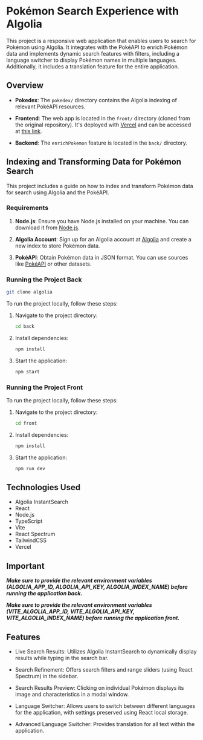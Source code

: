 # Pokémon Search Experience with Algolia

This project is a responsive web application that enables users to search for Pokémon using Algolia. It integrates with the PokéAPI to enrich Pokémon data and implements dynamic search features with filters, including a language switcher to display Pokémon names in multiple languages. Additionally, it includes a translation feature for the entire application.

## Overview

- **Pokedex**: The `pokedex/` directory contains the Algolia indexing of relevant PokéAPI resources.

- **Frontend**: The web app is located in the `front/` directory (cloned from the original repository). It's deployed with [Vercel](https://vercel.com/) and can be accessed at [this link](https://algolia-pied.vercel.app/).

- **Backend**: The `enrichPokemon` feature is located in the `back/` directory.

## Indexing and Transforming Data for Pokémon Search

This project includes a guide on how to index and transform Pokémon data for search using Algolia and the PokéAPI.

### Requirements

1. **Node.js**: Ensure you have Node.js installed on your machine. You can download it from [Node.js](https://nodejs.org/).

2. **Algolia Account**: Sign up for an Algolia account at [Algolia](https://www.algolia.com/) and create a new index to store Pokémon data.

3. **PokéAPI**: Obtain Pokémon data in JSON format. You can use sources like [PokéAPI](https://pokeapi.co/) or other datasets.

### Running the Project Back

```bash
git clone algolia
```

To run the project locally, follow these steps:

1. Navigate to the project directory:
   ```bash
   cd back
   ```
2. Install dependencies:
   ```bash
   npm install
   ```
3. Start the application:
   ```bash
   npm start
   ```

### Running the Project Front

To run the project locally, follow these steps:

1. Navigate to the project directory:
   ```bash
   cd front
   ```
2. Install dependencies:
   ```bash
   npm install
   ```
3. Start the application:
   ```bash
   npm run dev
   ```

## Technologies Used

- Algolia InstantSearch
- React
- Node.js
- TypeScript
- Vite
- React Spectrum
- TailwindCSS
- Vercel

## Important

**_Make sure to provide the relevant environment variables (ALGOLIA_APP_ID, ALGOLIA_API_KEY, ALGOLIA_INDEX_NAME) before running the application back._**

**_Make sure to provide the relevant environment variables (VITE_ALGOLIA_APP_ID, VITE_ALGOLIA_API_KEY, VITE_ALGOLIA_INDEX_NAME) before running the application front._**

## Features

- Live Search Results: Utilizes Algolia InstantSearch to dynamically display results while typing in the search bar.

- Search Refinement: Offers search filters and range sliders (using React Spectrum) in the sidebar.

- Search Results Preview: Clicking on individual Pokémon displays its image and characteristics in a modal window.

- Language Switcher: Allows users to switch between different languages for the application, with settings preserved using React local storage.

- Advanced Language Switcher: Provides translation for all text within the application.
